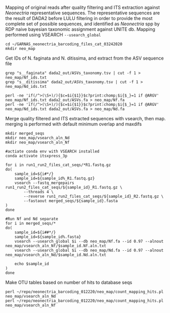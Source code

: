 Mapping of original reads after quality filtering and ITS extraction against *Neonectria* representative sequences. The representative sequences are the result of DADA2 before LULU filtering in order to provide the most complete set of possible sequences, and identified as *Neonectria* spp by  RDP naive bayesian taxonomic assignment against UNITE db. Mapping performed using VSEARCH  `--usearch_global`
```
cd ~/GARNAS_neonectria_barcoding_files_cat_03242020
mkdir neo_map
```
Get IDs of N. faginata and N. ditissima, and extract from the ASV sequence file
```
grep "s__faginata" dada2_out/ASVs_taxonomy.tsv | cut -f 1 > neo_map/Nf_ids.txt
grep "s__ditissima" dada2_out/ASVs_taxonomy.tsv | cut -f 1 > neo_map/Nd_ids.txt

perl -ne 'if(/^>(\S+)/){$c=$i{$1}}$c?print:chomp;$i{$_}=1 if @ARGV' neo_map/Nf_ids.txt dada2_out/ASVs.fa > neo_map/Nf.fa
perl -ne 'if(/^>(\S+)/){$c=$i{$1}}$c?print:chomp;$i{$_}=1 if @ARGV' neo_map/Nd_ids.txt dada2_out/ASVs.fa > neo_map/Nd.fa
```
Merge quality filtered and ITS extracted sequences with vsearch, then map. merging is performed with default minimum overlap and maxdifs
```
mkdir merged_seqs
mkdir neo_map/vsearch_aln_Nd
mkdir neo_map/vsearch_aln_Nf

#actiate conda env with VSEARCH installed
conda activate itsxpress_3p

for i in run1_run2_files_cat_seqs/*R1.fastq.gz
do(
    sample_id=${i#*/}
    sample_id=${sample_id%_R1.fastq.gz}
    vsearch --fastq_mergepairs run1_run2_files_cat_seqs/${sample_id}_R1.fastq.gz \
        --threads 4 \
        --reverse run1_run2_files_cat_seqs/${sample_id}_R2.fastq.gz \
        --fastaout merged_seqs/${sample_id}.fasta
)
done

#Run Nf and Nd separate
for i in merged_seqs/*
do(
    sample_id=${i##*/}
    sample_id=${sample_id%.fasta}
    vsearch --usearch_global $i --db neo_map/Nf.fa --id 0.97 --alnout neo_map/vsearch_aln_Nf/$sample_id.Nf.aln.txt
    vsearch --usearch_global $i --db neo_map/Nd.fa --id 0.97 --alnout neo_map/vsearch_aln_Nd/$sample_id.Nd.aln.txt

    echo $sample_id
)
done
```
Make OTU tables based on number of hits to database seqs
```
perl ~/repo/neonectria_barcoding_012220/neo_map/count_mapping_hits.pl neo_map/vsearch_aln_Nd
perl ~/repo/neonectria_barcoding_012220/neo_map/count_mapping_hits.pl neo_map/vsearch_aln_Nf

